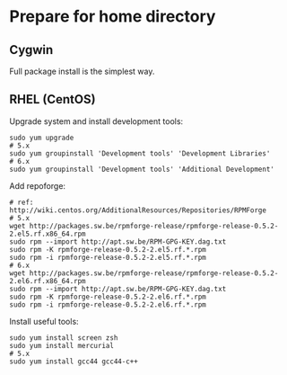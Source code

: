 Prepare for home directory
==========================

Cygwin
------

Full package install is the simplest way.

RHEL (CentOS)
-------------

Upgrade system and install development tools:

    sudo yum upgrade
    # 5.x
    sudo yum groupinstall 'Development tools' 'Development Libraries'
    # 6.x
    sudo yum groupinstall 'Development tools' 'Additional Development'

Add repoforge:

    # ref: http://wiki.centos.org/AdditionalResources/Repositories/RPMForge
    # 5.x
    wget http://packages.sw.be/rpmforge-release/rpmforge-release-0.5.2-2.el5.rf.x86_64.rpm
    sudo rpm --import http://apt.sw.be/RPM-GPG-KEY.dag.txt
    sudo rpm -K rpmforge-release-0.5.2-2.el5.rf.*.rpm
    sudo rpm -i rpmforge-release-0.5.2-2.el5.rf.*.rpm
    # 6.x
    wget http://packages.sw.be/rpmforge-release/rpmforge-release-0.5.2-2.el6.rf.x86_64.rpm
    sudo rpm --import http://apt.sw.be/RPM-GPG-KEY.dag.txt
    sudo rpm -K rpmforge-release-0.5.2-2.el6.rf.*.rpm
    sudo rpm -i rpmforge-release-0.5.2-2.el6.rf.*.rpm

Install useful tools:

    sudo yum install screen zsh
    sudo yum install mercurial
    # 5.x
    sudo yum install gcc44 gcc44-c++
